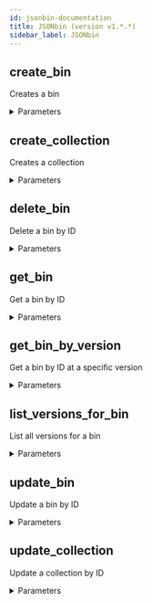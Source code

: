 ```yaml
---
id: jsonbin-documentation
title: JSONbin (version v1.*.*)
sidebar_label: JSONbin
---
```


## create_bin

Creates a bin

<details><summary>Parameters</summary>

#### $body

Bin content to create

**Type:** object

#### collection-id

In-order to add a bin to a specific collection instead of the unsorted category which is the default, you need to pass the collection-id in the header. You can Create a Collection on the Collections page after signing-in. For more info on Creating Collections, please refer to our Create Collections API.

**Type:** string

#### name

In order to set a name for the Bin, you can pass this header with a name for the bin. There are no restrictions to set the name except for the length which is limited to 128 characters.

**Type:** string

#### private

By default, if you pass the secret-key in the header, it will Create a Private record. In-order to Create a Public record but also list the record you created on your dashboard, you need to pass private: false header along with the secret-key header.

**Type:** boolean

</details>

## create_collection

Creates a collection

<details><summary>Parameters</summary>

#### $body

Collection to create

**Type:** object

</details>

## delete_bin

Delete a bin by ID

<details><summary>Parameters</summary>

#### id (required)

The ID of the bin

**Type:** string

</details>

## get_bin

Get a bin by ID

<details><summary>Parameters</summary>

#### id (required)

The ID of the bin

**Type:** string

</details>

## get_bin_by_version

Get a bin by ID at a specific version

<details><summary>Parameters</summary>

#### id (required)

The ID of the bin

**Type:** string

#### version (required)

The version of the bin; use 'latest' to get the last updated record

**Type:** string

</details>

## list_versions_for_bin

List all versions for a bin

<details><summary>Parameters</summary>

#### id (required)

The ID of the bin

**Type:** string

</details>

## update_bin

Update a bin by ID

<details><summary>Parameters</summary>

#### id (required)

The ID of the bin

**Type:** string

#### $body

Bin content to update with

**Type:** object

#### versioning

You need to pass versioning: false header to disable versioning while you are Updating a record. Note that you can disable versioning on Private records only.

**Type:** boolean

</details>

## update_collection

Update a collection by ID

<details><summary>Parameters</summary>

#### id (required)

The ID of the collection

**Type:** string

#### $body

Collection to update with

**Type:** object

</details>

